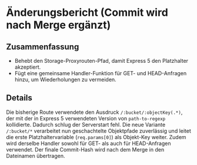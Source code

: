 # Änderungsbericht (Commit wird nach Merge ergänzt)

## Zusammenfassung
- Behebt den Storage-Proxyrouten-Pfad, damit Express 5 den Platzhalter akzeptiert.
- Fügt eine gemeinsame Handler-Funktion für GET- und HEAD-Anfragen hinzu, um Wiederholungen zu vermeiden.

## Details
Die bisherige Route verwendete den Ausdruck `/:bucket/:objectKey(.*)`, der mit der in Express 5 verwendeten Version von `path-to-regexp` kollidierte. Dadurch schlug der Serverstart fehl. Die neue Variante `/:bucket/*` verarbeitet nun geschachtelte Objektpfade zuverlässig und leitet die erste Platzhaltervariable (`req.params[0]`) als Objekt-Key weiter. Zudem wird derselbe Handler sowohl für GET- als auch für HEAD-Anfragen verwendet. Der finale Commit-Hash wird nach dem Merge in den Dateinamen übertragen.
